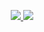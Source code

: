 <p align="center">
  <a href="https://github.com/leiyun1993">
    <img src="https://github-readme-stats.wasabeef.vercel.app/api?username=leiyun1993&show_icons=true&line_height=21&show_icons=true&theme=buefy&include_all_commits=true" />
  </a>
  
  <a href="https://github.com/leiyun1993">
    <img src="https://github-readme-stats.vercel.app/api/top-langs/?username=leiyun1993&layout=compact" />
  </a>
  
</p>
